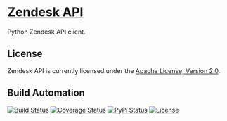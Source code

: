 # [Zendesk API](http://zendesk-api.hive.pt)

Python Zendesk API client.

## License

Zendesk API is currently licensed under the [Apache License, Version 2.0](http://www.apache.org/licenses/).

## Build Automation

[![Build Status](https://travis-ci.org/hivesolutions/zendesk_api.svg?branch=master)](https://travis-ci.org/hivesolutions/zendesk_api)
[![Coverage Status](https://coveralls.io/repos/hivesolutions/zendesk_api/badge.svg?branch=master)](https://coveralls.io/r/hivesolutions/zendesk_api?branch=master)
[![PyPi Status](https://img.shields.io/pypi/v/zendesk_api.svg)](https://pypi.python.org/pypi/zendesk_api)
[![License](https://img.shields.io/badge/license-Apache%202.0-blue.svg)](https://www.apache.org/licenses/)
